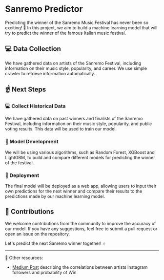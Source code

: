 # Sanremo Predictor

Predicting the winner of the Sanremo Music Festival
has never been so exciting! 🎉
In this project, we aim to build a machine learning model
that will try to predict the winner of the famous
Italian music festival.

## 💻 Data Collection

We have gathered data on artists
of the Sanremo Festival, including information on
their music style, popularity, and career.
We use simple crawler to retrieve information automatically.

## ☝️ Next Steps

### 💻 Collect Historical Data

We have gathered data on past winners and finalists
of the Sanremo Festival, including information
on their music style, popularity, and public voting results.
This data will be used to train our model.

### 🧠 Model Development

We will be using various algorithms,
such as Random Forest, XGBoost and LightGBM,
to build and compare different models for predicting
the winner of the festival.

### 🚀 Deployment

The final model will be deployed as a web app,
allowing users to input their own predictions
for the next winner and compare their results
to the predictions made by our machine learning model.

## 🤝 Contributions

We welcome contributions from the community
to improve the accuracy of our model.
If you have any suggestions, feel free to submit a
pull request or open an issue on the repository.

Let's predict the next Sanremo winner together! 🎶

----

💌 Other resources:

- [Medium Post](https://medium.com/@gdceccarini/unleashing-the-power-of-social-media-analyzing-the-instagram-followers-of-sanremo-festival-2023-640b7e0a3a8c)
  describing the correlations between artists Instagram followers and probability of Win

